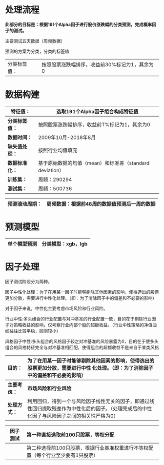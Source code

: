 # 处理流程

**此部分的目标是：根据191个Alpha因子进行股价涨跌幅的分类预测，完成概率因子的测试。**

主要测试五天数据（周频数据）



预测的方案为分类，分类的标签值

|              |                                               |
| ------------ | --------------------------------------------- |
| 分类标签值： | 按照股票涨跌幅排序，收益前30%标记为1，其余为0 |



# **数据构建**

| **特征值：**     | **选取191个Alpha因子组合构成特征值**                     |
| ---------------- | -------------------------------------------------------- |
| **分类标签值：** | 按照股票涨跌幅排序，收益前T%标记为1，其余为0             |
| **数据时间：**   | 2009年10月-2018年8月                                     |
| **缺失值处理：** | 按照行业均值填充                                         |
| **数据标准化：** | 基于原始数据的均值（mean）和标准差（standard deviation） |
| **训练集：**     | 周频：290294                                             |
| **测试集：**     | 周频：500736                                             |



| 预测滚动周期： | 周频数据：根据前48周的数据值预测后一周的数据 |
| -------------- | :----------------------------------------------------------- |





# 预测模型

| 单个模型预测 | 分类模型：xgb，lgb |
| ------------ | ------------------ |









# 因子处理

因子测试阶段分为两种。

因子中性化处理：为了在用某一因子时能够剔除其他因素的影响，使得选出的股票更加分散，需要进行中性化处理。（即：为了消除因子中的偏差和不必要的影响）

对于因子来说，中性化主要考虑市场风险和行业风险。

行业中性:多头组合的行业配置与对冲基准的行业配置一致，目的在于剔除行业因子对策略收益的影响，仅考察行业内部个股的超额收益。（行业中性策略的净值曲线往往比较平稳，回测较小）

风格因子中性:多头组合的风格因子较之对冲基准的风险暴露为0，目的在于使多头组合的风格特征完全与对冲基准相匹配，使得组合的超额收益不是来自于某类风格

| 目的：         | 为了在用某一因子时能够剔除其他因素的影响，使得选出的股票更加分散，需要进行中性 化处理。（即：为了消除因子中的偏差和不必要的影响） |
| :------------- | :----------------------------------------------------------- |
| **主要考虑：** | **市场风险和行业风险**                                       |
| **处理方式：** | 利用回归，得到一个与风险因子线性无关的因子，即通过线性回归提取残差作为中性化后的因子。（处理完成后的中性化因子与风险因子之间的相关性严格为0） |

| 因子测试 | 第一种直接选取前100只股票，等权分配                          |
| -------- | :----------------------------------------------------------- |
|          | 第二种选择前100只股票，根据行业基准权重进行不等权配置（每个行业至少要有1只股票） |

